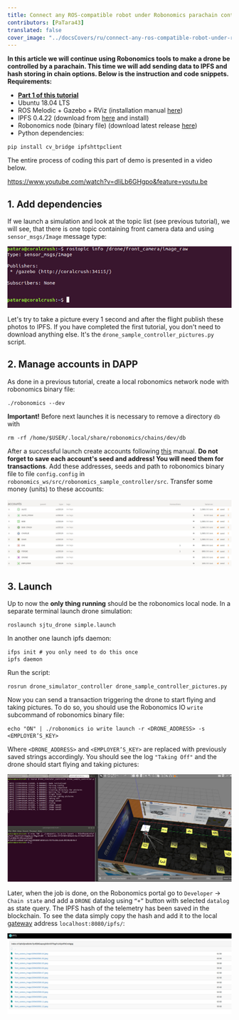 ```yaml
---
title: Connect any ROS-compatible robot under Robonomics parachain control. Part 2, IPFS
contributors: [PaTara43]
translated: false
cover_image: "../docsCovers/ru/connect-any-ros-compatible-robot-under-robonomics-parachain-control-2.png"
---
```


**In this article we will continue using Robonomics tools to make a drone be controlled by a parachain. This time we will add sending data to IPFS and hash storing in chain options. Below is the instruction and code snippets. Requirements:**
- [**Part 1 of this tutorial**](/docs/connect-any-ros-compatible-robot-under-robonomics-parachain-control-1)
- Ubuntu 18.04 LTS
- ROS Melodic + Gazebo + RViz (installation manual [here](http://wiki.ros.org/melodic/Installation))
- IPFS 0.4.22 (download from [here](https://dist.ipfs.io/go-ipfs/v0.4.22/go-ipfs_v0.4.22_linux-386.tar.gz) and install)
- Robonomics node (binary file) (download latest release [here](https://github.com/airalab/robonomics/releases))
- Python dependencies:
```
pip install cv_bridge ipfshttpclient
```
The entire process of coding this part of demo is presented in a video below.

https://www.youtube.com/watch?v=dliLb6GHgpo&feature=youtu.be


## 1. Add dependencies
If we launch a simulation and look at the topic list (see previous tutorial), we will see, that there is one topic containing front camera data and using `sensor_msgs/Image` message type:

![front_camera](../images/drone-demo/front_camera.jpg "front_camera")

Let's try to take a picture every 1 second and after the flight publish these photos to IPFS. If you have completed the first tutorial, you don't need to download anything else. It's the `drone_sample_controller_pictures.py` script.
## 2. Manage accounts in DAPP
As done in a previous tutorial, create a local robonomics network node with robonomics binary file:
```
./robonomics --dev
```
**Important!** Before next launches it is necessary to remove a directory `db` with
```
rm -rf /home/$USER/.local/share/robonomics/chains/dev/db
```
After a successful launch create accounts following [this](/docs/create-account-in-dapp) manual. **Do not forget to save each account's seed and address! You will need them for transactions**. Add these addresses, seeds and path to robonomics binary file to file `config.config` in `robonomics_ws/src/robonomics_sample_controller/src`. Transfer some money (units) to these accounts:

![balances](../images/drone-demo/balances.jpg "balances")
## 3. Launch
Up to now the **only thing running** should be the robonomics local node. In a separate terminal launch drone simulation:
```
roslaunch sjtu_drone simple.launch
```
In another one launch ipfs daemon:
```
ifps init # you only need to do this once
ipfs daemon
```
Run the script:
```
rosrun drone_simulator_controller drone_sample_controller_pictures.py
```
Now you can send a transaction triggering the drone to start flying and taking pictures. To do so, you should use the Robonomics IO `write` subcommand of robonomics binary file:
```
echo "ON" | ./robonomics io write launch -r <DRONE_ADDRESS> -s <EMPLOYER’S_KEY>
```
Where `<DRONE_ADDRESS>`  and `<EMPLOYER’S_KEY>` are replaced with  previously saved strings accordingly.
You should see the log `"Taking Off"` and the drone should start flying and taking pictures:

![flying_picturing](../images/drone-demo/flying_picturing.jpg "flying_picturing")

Later, when the job is done, on the Robonomics portal go to `Developer` -> `Chain state` and add a `DRONE` datalog using `“+”` button with selected `datalog` as state query. The IPFS hash of the telemetry has been saved in the blockchain. To see the data simply copy the hash and add it to the local [gateway](https://gateway.ipfs.io/ipfs/QmeYYwD4y4DgVVdAzhT7wW5vrvmbKPQj8wcV2pAzjbj886/docs/getting-started/) address `localhost:8080/ipfs/`:

![Voila](../images/drone-demo/datalog.jpg "Voila")
